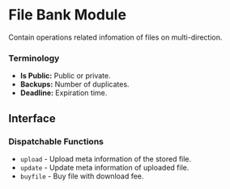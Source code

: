 # File Bank Module

Contain operations related infomation of files on multi-direction.

### Terminology

* **Is Public:** Public or private.
* **Backups:** Number of duplicates.
* **Deadline:** Expiration time.

## Interface

### Dispatchable Functions

* `upload` - Upload meta information of the stored file.
* `update` - Update meta information of uploaded file.
* `buyfile` - Buy file with download fee.
